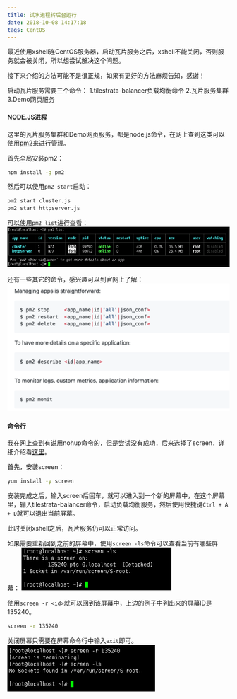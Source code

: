 ```yaml
---
title: 试水进程转后台运行
date: 2018-10-08 14:17:18
tags: CentOS
---
```

最近使用xshell连CentOS服务器，启动瓦片服务之后，xshell不能关闭，否则服务就会被关闭，所以想尝试解决这个问题。

接下来介绍的方法可能不是很正规，如果有更好的方法麻烦告知，感谢！

启动瓦片服务需要三个命令：
1.tilestrata-balancer负载均衡命令
2.瓦片服务集群
3.Demo网页服务

#### NODE.JS进程

这里的瓦片服务集群和Demo网页服务，都是node.js命令，在网上查到这类可以使用[pm2](https://github.com/Unitech/pm2)来进行管理。

首先全局安装pm2：

```bash
npm install -g pm2
```

然后可以使用`pm2 start`启动：

```bash
pm2 start cluster.js
pm2 start httpserver.js
```

可以使用`pm2 list`进行查看：
![查看进程](runatbackground/1.png)

还有一些其它的命令，感兴趣可以到官网上了解：
![其它命令](runatbackground/2.png)

#### 命令行

我在网上查到有说用nohup命令的，但是尝试没有成功，后来选择了screen，详细介绍看[这里](https://www.ibm.com/developerworks/cn/linux/l-cn-screen/)。

首先，安装screen：
```bash
yum install -y screen
```

安装完成之后，输入screen后回车，就可以进入到一个新的屏幕中，在这个屏幕里，输入tilestrata-balancer命令，启动负载均衡服务，然后使用快捷键`Ctrl + A + D`就可以退出当前屏幕。

此时关闭xshell之后，瓦片服务仍可以正常访问。

如果需要重新回到之前的屏幕中，使用`screen -ls`命令可以查看当前有哪些屏幕：
![查看屏幕](runatbackground/3.png)

使用`screen -r <id>`就可以回到该屏幕中，上边的例子中列出来的屏幕ID是135240。
```bash
screen -r 135240
```

关闭屏幕只需要在屏幕命令行中输入`exit`即可。
![关闭屏幕](runatbackground/4.png)